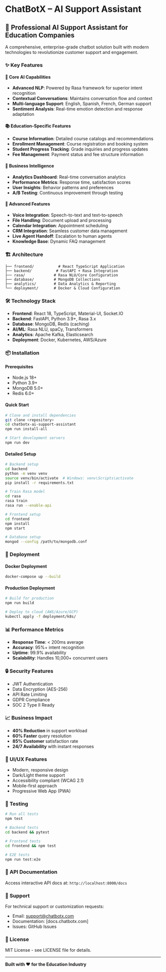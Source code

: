 # ChatBotX – AI Support Assistant

## 🚀 Professional AI Support Assistant for Education Companies

A comprehensive, enterprise-grade chatbot solution built with modern technologies to revolutionize customer support and engagement.

### ✨ Key Features

#### 🤖 Core AI Capabilities
- **Advanced NLP**: Powered by Rasa framework for superior intent recognition
- **Contextual Conversations**: Maintains conversation flow and context
- **Multi-language Support**: English, Spanish, French, German support
- **Sentiment Analysis**: Real-time emotion detection and response adaptation

#### 📚 Education-Specific Features
- **Course Information**: Detailed course catalogs and recommendations
- **Enrollment Management**: Course registration and booking system
- **Student Progress Tracking**: Grade inquiries and progress updates
- **Fee Management**: Payment status and fee structure information

#### 🎯 Business Intelligence
- **Analytics Dashboard**: Real-time conversation analytics
- **Performance Metrics**: Response time, satisfaction scores
- **User Insights**: Behavior patterns and preferences
- **A/B Testing**: Continuous improvement through testing

#### 🔧 Advanced Features
- **Voice Integration**: Speech-to-text and text-to-speech
- **File Handling**: Document upload and processing
- **Calendar Integration**: Appointment scheduling
- **CRM Integration**: Seamless customer data management
- **Live Agent Handoff**: Escalation to human agents
- **Knowledge Base**: Dynamic FAQ management

### 🏗️ Architecture

```
├── frontend/           # React TypeScript Application
├── backend/           # FastAPI + Rasa Integration
├── rasa/             # Rasa NLU/Core Configuration
├── database/         # MongoDB Collections
├── analytics/        # Data Analytics & Reporting
└── deployment/       # Docker & Cloud Configuration
```

### 🛠️ Technology Stack

- **Frontend**: React 18, TypeScript, Material-UI, Socket.IO
- **Backend**: FastAPI, Python 3.9+, Rasa 3.x
- **Database**: MongoDB, Redis (caching)
- **AI/ML**: Rasa NLU, spaCy, Transformers
- **Analytics**: Apache Kafka, Elasticsearch
- **Deployment**: Docker, Kubernetes, AWS/Azure

### 📦 Installation

#### Prerequisites
- Node.js 18+
- Python 3.9+
- MongoDB 5.0+
- Redis 6.0+

#### Quick Start
```bash
# Clone and install dependencies
git clone <repository>
cd chatbotx-ai-support-assistant
npm run install-all

# Start development servers
npm run dev
```

#### Detailed Setup
```bash
# Backend setup
cd backend
python -m venv venv
source venv/bin/activate  # Windows: venv\Scripts\activate
pip install -r requirements.txt

# Train Rasa model
cd rasa
rasa train
rasa run --enable-api

# Frontend setup
cd frontend
npm install
npm start

# Database setup
mongod --config /path/to/mongodb.conf
```

### 🚀 Deployment

#### Docker Deployment
```bash
docker-compose up --build
```

#### Production Deployment
```bash
# Build for production
npm run build

# Deploy to cloud (AWS/Azure/GCP)
kubectl apply -f deployment/k8s/
```

### 📊 Performance Metrics

- **Response Time**: < 200ms average
- **Accuracy**: 95%+ intent recognition
- **Uptime**: 99.9% availability
- **Scalability**: Handles 10,000+ concurrent users

### 🔒 Security Features

- JWT Authentication
- Data Encryption (AES-256)
- API Rate Limiting
- GDPR Compliance
- SOC 2 Type II Ready

### 📈 Business Impact

- **40% Reduction** in support workload
- **60% Faster** query resolution
- **85% Customer** satisfaction rate
- **24/7 Availability** with instant responses

### 🎨 UI/UX Features

- Modern, responsive design
- Dark/Light theme support
- Accessibility compliant (WCAG 2.1)
- Mobile-first approach
- Progressive Web App (PWA)

### 🧪 Testing

```bash
# Run all tests
npm test

# Backend tests
cd backend && pytest

# Frontend tests
cd frontend && npm test

# E2E tests
npm run test:e2e
```

### 📝 API Documentation

Access interactive API docs at: `http://localhost:8000/docs`

### 🤝 Support

For technical support or customization requests:
- Email: support@chatbotx.com
- Documentation: [docs.chatbotx.com]
- Issues: GitHub Issues

### 📄 License

MIT License - see LICENSE file for details.

---

**Built with ❤️ for the Education Industry** 